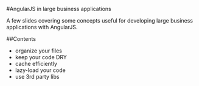 #AngularJS in large business applications

A few slides covering some concepts useful for developing large business applications with AngularJS.

##Contents
- organize your files
- keep your code DRY
- cache efficiently
- lazy-load your code
- use 3rd party libs

